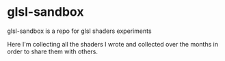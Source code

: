 glsl-sandbox
============

glsl-sandbox is a repo for glsl shaders experiments

Here I'm collecting all the shaders I wrote and collected over the months in order to share them with others.
